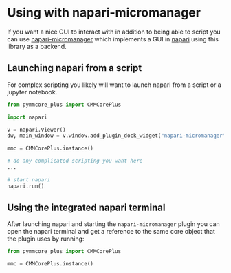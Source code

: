 # Using with napari-micromanager

If you want a nice GUI to interact with in addition to being able to script you
can use
[napari-micromanager](https://github.com/pymmcore-plus/napari-micromanager#napari-micromanager)
which implements a GUI in [napari](https://napari.org/) using this library as a
backend.

## Launching napari from a script

For complex scripting you likely will want to launch napari from a script or a
jupyter notebook.

```python
from pymmcore_plus import CMMCorePlus

import napari

v = napari.Viewer()
dw, main_window = v.window.add_plugin_dock_widget("napari-micromanager")

mmc = CMMCorePlus.instance()

# do any complicated scripting you want here
...

# start napari
napari.run()
```

## Using the integrated napari terminal

After launching napari and starting the `napari-micromanager` plugin you can
open the napari terminal and get a reference to the same core object that the
plugin uses by running:

```python
from pymmcore_plus import CMMCorePlus

mmc = CMMCorePlus.instance()
```
